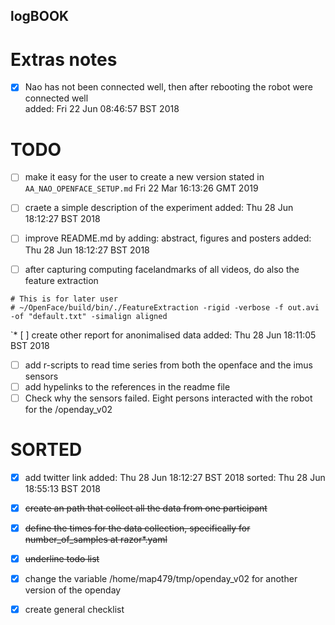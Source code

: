 logBOOK
---



# Extras notes


* [x]  Nao has not been connected well, then after rebooting 
the robot were connected well  
added: Fri 22 Jun 08:46:57 BST 2018  



# TODO


* [ ] make it easy for the user to create a new version
	stated in `AA_NAO_OPENFACE_SETUP.md`
	Fri 22 Mar 16:13:26 GMT 2019



*  [ ] craete a simple description of the experiment
added: Thu 28 Jun 18:12:27 BST 2018


* [ ] improve README.md by adding: abstract, figures and posters
added: Thu 28 Jun 18:12:27 BST 2018






* [ ] after capturing computing facelandmarks of all videos, do also the feature extraction
```
# This is for later user
# ~/OpenFace/build/bin/./FeatureExtraction -rigid -verbose -f out.avi -of "default.txt" -simalign aligned
```

`* [ ] create other report for anonimalised data
	added: Thu 28 Jun 18:11:05 BST 2018





- [ ] add r-scripts to read time series from both the openface and the imus sensors
- [ ] add hypelinks to the references in the readme file
- [ ] Check why the sensors failed. Eight persons interacted with the robot for the /openday_v02

# SORTED



* [x] add twitter link 
added: Thu 28 Jun 18:12:27 BST 2018
sorted: Thu 28 Jun 18:55:13 BST 2018

- [x] ~~create an path that collect all the data from one participant~~
- [x] ~~define the times for the data collection, specifically for number_of_samples at razor*.yaml~~
- [x] ~~underline todo list~~
- [x] change the variable /home/map479/tmp/openday_v02 for another version of the openday
- [x] create general checklist



